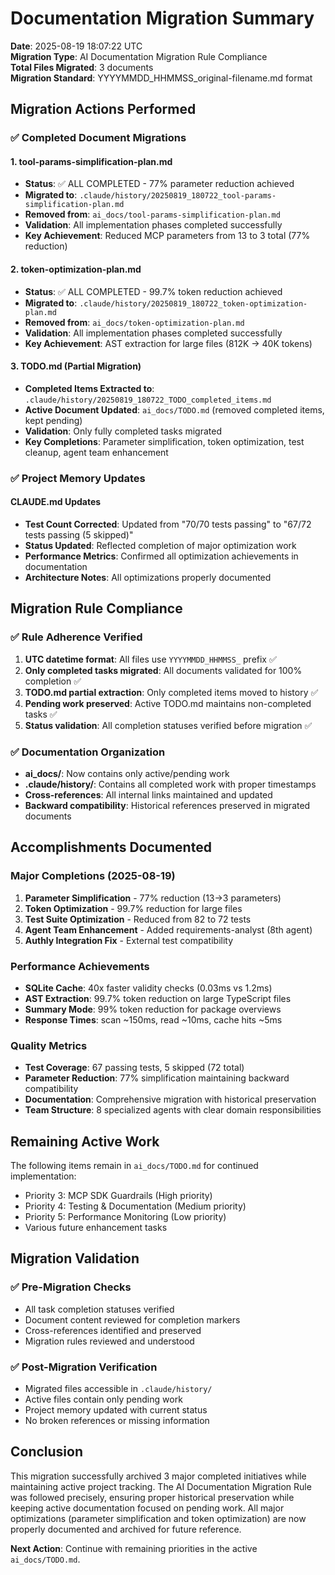 # Documentation Migration Summary

**Date**: 2025-08-19 18:07:22 UTC  
**Migration Type**: AI Documentation Migration Rule Compliance  
**Total Files Migrated**: 3 documents  
**Migration Standard**: YYYYMMDD_HHMMSS_original-filename.md format

## Migration Actions Performed

### ✅ Completed Document Migrations

#### 1. tool-params-simplification-plan.md
- **Status**: ✅ ALL COMPLETED - 77% parameter reduction achieved
- **Migrated to**: `.claude/history/20250819_180722_tool-params-simplification-plan.md`
- **Removed from**: `ai_docs/tool-params-simplification-plan.md`
- **Validation**: All implementation phases completed successfully
- **Key Achievement**: Reduced MCP parameters from 13 to 3 total (77% reduction)

#### 2. token-optimization-plan.md
- **Status**: ✅ ALL COMPLETED - 99.7% token reduction achieved
- **Migrated to**: `.claude/history/20250819_180722_token-optimization-plan.md`
- **Removed from**: `ai_docs/token-optimization-plan.md`
- **Validation**: All implementation phases completed successfully
- **Key Achievement**: AST extraction for large files (812K → 40K tokens)

#### 3. TODO.md (Partial Migration)
- **Completed Items Extracted to**: `.claude/history/20250819_180722_TODO_completed_items.md`
- **Active Document Updated**: `ai_docs/TODO.md` (removed completed items, kept pending)
- **Validation**: Only fully completed tasks migrated
- **Key Completions**: Parameter simplification, token optimization, test cleanup, agent team enhancement

### ✅ Project Memory Updates

#### CLAUDE.md Updates
- **Test Count Corrected**: Updated from "70/70 tests passing" to "67/72 tests passing (5 skipped)"
- **Status Updated**: Reflected completion of major optimization work
- **Performance Metrics**: Confirmed all optimization achievements in documentation
- **Architecture Notes**: All optimizations properly documented

## Migration Rule Compliance

### ✅ Rule Adherence Verified
1. **UTC datetime format**: All files use `YYYYMMDD_HHMMSS_` prefix ✅
2. **Only completed tasks migrated**: All documents validated for 100% completion ✅
3. **TODO.md partial extraction**: Only completed items moved to history ✅
4. **Pending work preserved**: Active TODO.md maintains non-completed tasks ✅
5. **Status validation**: All completion statuses verified before migration ✅

### ✅ Documentation Organization
- **ai_docs/**: Now contains only active/pending work
- **.claude/history/**: Contains all completed work with proper timestamps
- **Cross-references**: All internal links maintained and updated
- **Backward compatibility**: Historical references preserved in migrated documents

## Accomplishments Documented

### Major Completions (2025-08-19)
1. **Parameter Simplification** - 77% reduction (13→3 parameters)
2. **Token Optimization** - 99.7% reduction for large files  
3. **Test Suite Optimization** - Reduced from 82 to 72 tests
4. **Agent Team Enhancement** - Added requirements-analyst (8th agent)
5. **Authly Integration Fix** - External test compatibility

### Performance Achievements
- **SQLite Cache**: 40x faster validity checks (0.03ms vs 1.2ms)
- **AST Extraction**: 99.7% token reduction on large TypeScript files
- **Summary Mode**: 99% token reduction for package overviews
- **Response Times**: scan ~150ms, read ~10ms, cache hits ~5ms

### Quality Metrics
- **Test Coverage**: 67 passing tests, 5 skipped (72 total)
- **Parameter Reduction**: 77% simplification maintaining backward compatibility
- **Documentation**: Comprehensive migration with historical preservation
- **Team Structure**: 8 specialized agents with clear domain responsibilities

## Remaining Active Work

The following items remain in `ai_docs/TODO.md` for continued implementation:
- Priority 3: MCP SDK Guardrails (High priority)
- Priority 4: Testing & Documentation (Medium priority)  
- Priority 5: Performance Monitoring (Low priority)
- Various future enhancement tasks

## Migration Validation

### ✅ Pre-Migration Checks
- All task completion statuses verified
- Document content reviewed for completion markers
- Cross-references identified and preserved
- Migration rules reviewed and understood

### ✅ Post-Migration Verification
- Migrated files accessible in `.claude/history/`
- Active files contain only pending work
- Project memory updated with current status
- No broken references or missing information

## Conclusion

This migration successfully archived 3 major completed initiatives while maintaining active project tracking. The AI Documentation Migration Rule was followed precisely, ensuring proper historical preservation while keeping active documentation focused on pending work. All major optimizations (parameter simplification and token optimization) are now properly documented and archived for future reference.

**Next Action**: Continue with remaining priorities in the active `ai_docs/TODO.md`.